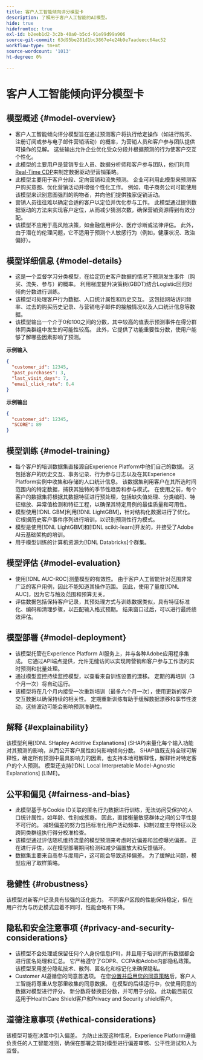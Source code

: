 ```yaml
---
title: 客户人工智能倾向评分模型卡
description: 了解用于客户人工智能的AI模型。
hide: true
hidefromtoc: true
exl-id: b2eeb1d2-3c2b-40a0-b5cd-91e99d99a906
source-git-commit: 63d95be281d1bc3867e4e24b9e7aadeecc64ac52
workflow-type: tm+mt
source-wordcount: '1013'
ht-degree: 0%

---
```


# 客户人工智能倾向评分模型卡

## 模型概述 {#model-overview}

* 客户人工智能倾向评分模型旨在通过预测客户将执行给定操作（如进行购买、注册订阅或参与电子邮件营销活动）的概率，为营销人员和客户参与团队提供可操作的见解。 这些输出允许企业优化受众分段并根据预测的行为使客户交互个性化。
* 此模型的主要用户是营销专业人员、数据分析师和客户参与团队，他们利用[Real-Time CDP](../../../rtcdp/home.md)来制定数据驱动型营销策略。
* 此模型主要用于客户分段、定向营销和流失预测。 企业可利用此模型来预测客户购买意图、优化营销活动并增强个性化工作。 例如，电子商务公司可能使用该模型来识别意图强烈的购物者，并向他们提供独家促销活动。
* 营销人员往往难以确定合适的客户以定位并优化参与工作。 此模型通过提供数据驱动的方法来实现客户定位，从而减少猜测次数，确保营销资源得到有效分配。
* 该模型不应用于高风险决策，如金融信用评分、医疗诊断或法律评估。 此外，由于潜在的伦理问题，它不适用于预测个人敏感行为（例如，健康状况、政治偏好）。

## 模型详细信息 {#model-details}

* 这是一个监督学习分类模型，在给定历史客户数据的情况下预测发生事件（购买、流失、参与）的概率。 利用梯度提升决策树(GBDT)结合Logistic回归对倾向分数进行训练。
* 该模型可处理客户行为数据、人口统计属性和历史交互。 这包括网站访问频率、过去的购买历史记录、与营销电子邮件的接触情况以及人口统计信息等数据。
* 该模型输出一个介于0和100之间的分数，其中较高的值表示预测事件在得分群体同类群组中发生的可能性较高。 此外，它提供了功能重要性分数，使用户能够了解哪些因素影响了预测。

**示例输入**

```json
{ 
  "customer_id": 12345, 
  "past_purchases": 3, 
  "last_visit_days": 7,
  "email_click_rate": 0.4 
}
```

**示例输出**

```json
{ 
  "customer_id": 12345,
  "SCORE": 89 
}
```

## 模型训练 {#model-training}

* 每个客户的培训数据集直接源自Experience Platform中他们自己的数据。 这包括客户的历史交互、事务记录、行为参与日志以及在其Experience Platform实例中收集和存储的人口统计信息。 该数据集利用客户在其所选时间范围内的特定数据，捕获其独特的季节性趋势和参与模式。 在使用之前，每个客户的数据集将根据其数据特征进行预处理，包括缺失值处理、分类编码、特征缩放、异常值检测和特征工程，以确保其特定用例的最佳质量和可用性。
* 模型使用[!DNL GBM]利用[!DNL LightGBM]，针对结构化数据进行了优化。 它根据历史客户事件序列进行培训，以识别预测性行为模式。
* 模型是使用[!DNL LightGBM]和[!DNL scikit-learn]开发的，并接受了Adobe AI云基础架构的培训。
* 用于模型训练的计算机资源为[!DNL Databricks]个群集。

## 模型评估 {#model-evaluation}

* 使用[!DNL AUC-ROC]测量模型的有效性。 由于客户人工智能针对范围非常广泛的客户用例，因此不能知道其操作范围。 因此，使用了量度[!DNL AUC]，因为它与触及范围和预算无关。
* 评估数据包括保持客户记录，其预处理方式与训练数据类似，具有特征标准化、编码和清理步骤，以匹配输入格式预期。 结果窗口过后，可以进行最终绩效评估。

## 模型部署 {#model-deployment}

* 该模型托管在Experience Platform AI服务上，并与各种Adobe应用程序集成。 它通过API端点提供，允许无缝访问以实现跨营销和客户参与工作流的实时预测和批量处理。
* 通过模型监控持续监控模型，以查看来自训练设置的漂移。 定期的再培训（3个月一次）将自动运行。
* 该模型将在几个月内接受一次重新培训（最多六个月一次），使用更新的客户交互数据以确保持续的相关性。 定期重新训练有助于缓解数据漂移和季节性波动，这些波动可能会影响预测准确性。

## 解释 {#explainability}

该模型利用[!DNL SHapley Additive Explanations] (SHAP)来量化每个输入功能对其预测的影响，从而公开客户属性如何影响倾向分数。 SHAP值既支持全球可解释性，确定所有预测中最具影响力的因素，也支持本地可解释性，解释针对特定客户的个人预测。 模型还支持[!DNL Local Interpretable Model-Agnostic Explanations] (LIME)。

## 公平和偏见 {#fairness-and-bias}

* 此模型基于与Cookie ID关联的匿名行为数据进行训练，无法访问受保护的人口统计属性，如年龄、性别或族裔。 因此，直接衡量敏感群体之间的公平性是不可行的。 减轻偏差的努力包括标准化用户活动频率、抑制过度主导特征以及跨同类群组执行得分校准检查。
* 该模型通过评估随机维持流量的模型预测来考虑时近偏差和监控曝光偏差。 正在进行评估，以在模型部署期间检测和减少偏置放大和反馈循环。
* 数据集主要来自高参与度用户，这可能会导致选择偏差。 为了缓解此问题，模型应用了取样策略。

## 稳健性 {#robustness}

该模型对新客户记录具有较强的泛化能力。 不同客户区段的性能保持稳定，但在用户行为与历史模式显着不同时，性能会略有下降。

## 隐私和安全注意事项 {#privacy-and-security-considerations}

* 该模型不会处理或保留任何个人身份信息(PII)，并且用于培训的所有数据都会进行匿名处理和汇总。 它严格遵守了GDPR、CCPA和Adobe内部隐私政策。 该模型采用差分隐私技术、散列、匿名化和标记化来确保隐私。
* Customer AI遵循您的同意首选项。 在您[设置并启用您的同意策略](../../../data-governance/policies/user-guide.md#create-a-consent-policy)后，客户人工智能将尊重从您那里收集的同意数据。 在模型的后续运行中，仅使用同意的数据对模型进行评分。 新分数将替换旧分数，并可用于分段。 此功能目前仅适用于HealthCare Shield客户和Privacy and Security shield客户。

## 道德注意事项 {#ethical-considerations}

该模型可能在决策中引入偏差。 为防止出现这种情况，Experience Platform遵循负责任的人工智能准则，确保在部署之前对模型进行偏差审核、公平性测试和人为监督。
